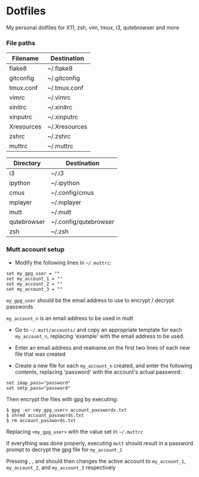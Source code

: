 # Dotfiles

My personal dotfiles for X11, zsh, vim, tmux,
i3, qutebrowser and more

### File paths
| Filename | Destination |
| ------------- | --------------------- |
| flake8 | ~/.flake8 |
| gitconfig | ~/.gitconfig |
| tmux.conf | ~/.tmux.conf |
| vimrc | ~/.vimrc |
| xinitrc | ~/.xinitrc |
| xinputrc | ~/.xinputrc |
| Xresources | ~/.Xresources |
| zshrc | ~/.zshrc |
| muttrc | ~/.muttrc |


| Directory | Destination |
| ------------- | --------------------- |
| i3 | ~/.i3 |
| ipython | ~/.ipython |
| cmus | ~/.config/cmus |
| mplayer | ~/.mplayer |
| mutt | ~/.mutt |
| qutebrowser | ~/.config/qutebrowser |
| zsh | ~/.zsh |

### Mutt account setup
- Modify the following lines in `~/.muttrc`:

```
set my_gpg_user = ""
set my_account_1 = ""
set my_account_2 = ""
set my_account_3 = ""
```

`my_gpg_user` should be the email address to use to encrypt / decrypt passwords

`my_account_n` is an email address to be used in mutt


- Go to `~/.mutt/accounts/` and copy an appropriate template for each
`my_account_n`, replacing 'example' with the email address to be used.

- Enter an email address and realname on the first two lines of each new file that was created

- Create a new file for each `my_account_n` created,
and enter the following contents, replacing 'password'
with the account's actual password:
```
set imap_pass="password"
set smtp_pass="password"
```

Then encrypt the files with gpg by executing:

```
$ gpg -er <my_gpg_user> account_passwords.txt
$ shred account_passwords.txt
$ rm account_passwords.txt
```

Replacing `<my_gpg_user>` with the value set in `~/.muttrc`

If everything was done properly, executing `mutt` should result
in a password prompt to decrypt the gpg file for `my_account_1`

Pressing <F2>, <F3>, and <F4> should then changes the active account
to `my_account_1`, `my_account_2`, and `my_account_3` respectively
